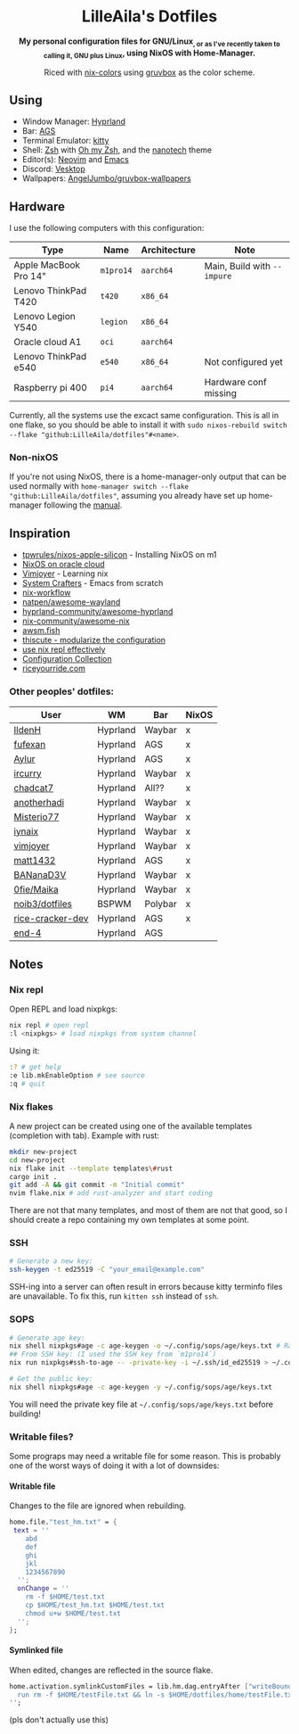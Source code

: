 <div align="center">

# LilleAila's Dotfiles
**My personal configuration files for GNU/Linux<sub>, or as I've recently taken to calling it, GNU plus Linux</sub>, using NixOS with Home-Manager.**

Riced with [nix-colors](https://github.com/Misterio77/nix-colors) using [gruvbox](https://github.com/morhetz/gruvbox) as the color scheme.

</div>

## Using
- Window Manager: [Hyprland](https://hyprland.org)
- Bar: [AGS](https://aylur.github.io/ags-docs/)
- Terminal Emulator: [kitty](https://sw.kovidgoyal.net/kitty)
- Shell: [Zsh](https://www.zsh.org/) with [Oh my Zsh](https://ohmyz.sh/), and the [nanotech](https://github.com/ohmyzsh/ohmyzsh/wiki/Themes#nanotech) theme
- Editor(s): [Neovim](https://neovim.io) and [Emacs](https://www.gnu.org/software/emacs/)
- Discord: [Vesktop](https://github.com/Vencord/Vesktop)
- Wallpapers: [AngelJumbo/gruvbox-wallpapers](https://github.com/AngelJumbo/gruvbox-wallpapers)

## Hardware
I use the following computers with this configuration:

| Type                   | Name      | Architecture | Note                        |
| ---------------------- | --------- | ------------ | --------------------------- |
| Apple MacBook Pro 14"  | `m1pro14` | `aarch64`    | Main, Build with `--impure` |
| Lenovo ThinkPad T420   | `t420`    | `x86_64`     |                             |
| Lenovo Legion Y540     | `legion`  | `x86_64`     |                             |
| Oracle cloud A1        | `oci`     | `aarch64`    |                             |
| Lenovo ThinkPad e540   | `e540`    | `x86_64`     | Not configured yet          |
| Raspberry pi 400       | `pi4`     | `aarch64`    | Hardware conf missing       |

Currently, all the systems use the excact same configuration. This is all in one flake, so you should be able to install it with `sudo nixos-rebuild switch --flake "github:LilleAila/dotfiles"#<name>`.

### Non-nixOS
If you're not using NixOS, there is a home-manager-only output that can be used normally with `home-manager switch --flake "github:LilleAila/dotfiles"`, assuming you already have set up home-manager following the [manual](https://nix-community.github.io/home-manager).

## Inspiration
- [tpwrules/nixos-apple-silicon](https://github.com/tpwrules/nixos-apple-silicon/tree/main) - Installing NixOS on m1
- [NixOS on oracle cloud](https://blog.korfuri.fr/posts/2022/08/nixos-on-an-oracle-free-tier-ampere-machine/)
- [Vimjoyer](https://www.youtube.com/@vimjoyer/featured) - Learning nix
- [System Crafters](https://www.youtube.com/watch?v=74zOY-vgkyw&list=PLEoMzSkcN8oPH1au7H6B7bBJ4ZO7BXjSZ) - Emacs from scratch
- [nix-workflow](https://ayats.org/blog/nix-workflow/)
- [natpen/awesome-wayland](https://github.com/natpen/awesome-wayland)
- [hyprland-community/awesome-hyprland](https://github.com/hyprland-community/awesome-hyprland)
- [nix-community/awesome-nix](https://github.com/nix-community/awesome-nix)
- [awsm.fish](https://github.com/jorgebucaran/awsm.fish)
- [thiscute - modularize the configuration](https://nixos-and-flakes.thiscute.world/nixos-with-flakes/modularize-the-configuration)
- [use nix repl effectively](https://aldoborrero.com/posts/2022/12/02/learn-how-to-use-the-nix-repl-effectively/)
- [Configuration Collection](https://nixos.wiki/wiki/Configuration_Collection)
- [riceyourride.com](https://riceyourride.com/best/1)
### Other peoples' dotfiles:
| User | WM | Bar | NixOS |
| ---- | -- | --- | ----- |
| [IldenH](https://github.com/IldenH/dotfiles) | Hyprland | Waybar | x |
| [fufexan](https://github.com/fufexan/dotfiles) | Hyprland | AGS | x |
| [Aylur](https://github.com/Aylur/dotfiles)| Hyprland | AGS | x |
| [ircurry](https://github.com/ircurry/cfg) | Hyprland | Waybar | x |
| [chadcat7](https://github.com/chadcat7/crystal) | Hyprland | All?? | x |
| [anotherhadi](https://github.com/anotherhadi/nixy) | Hyprland | Waybar | x |
| [Misterio77](https://github.com/Misterio77/nix-config) | Hyprland | Waybar | x |
| [iynaix](https://github.com/iynaix/dotfiles) | Hyprland | Waybar | x |
| [vimjoyer](https://github.com/vimjoyer/nixconf) | Hyprland | Waybar | x |
| [matt1432](https://git.nelim.org/matt1432/nixos-configs) | Hyprland | AGS | x |
| [BANanaD3V](https://github.com/BANanaD3V/nixos-config) | Hyprland | Waybar | x |
| [0fie/Maika](https://github.com/0fie/maika) | Hyprland | Waybar | x |
| [noib3/dotfiles](https://github.com/noib3/dotfiles) | BSPWM | Polybar | x |
| [rice-cracker-dev](https://github.com/rice-cracker-dev/nixos-config) | Hyprland | AGS | x |
| [end-4](https://github.com/end-4/dots-hyprland) | Hyprland | AGS |  |
## Notes
### Nix repl
Open REPL and load nixpkgs:
```bash
nix repl # open repl
:l <nixpkgs> # load nixpkgs from system channel
```
Using it:
```bash
:? # get help
:e lib.mkEnableOption # see source
:q # quit
```

### Nix flakes
A new project can be created using one of the available templates (completion with tab). Example with rust:
```bash
mkdir new-project
cd new-project
nix flake init --template templates\#rust
cargo init .
git add -A && git commit -m "Initial commit"
nvim flake.nix # add rust-analyzer and start coding
```
There are not that many templates, and most of them are not that good, so I should create a repo containing my own templates at some point.

### SSH
```bash
# Generate a new key:
ssh-keygen -t ed25519 -C "your_email@example.com"
```
SSH-ing into a server can often result in errors because kitty terminfo files are unavailable. To fix this, run `kitten ssh` instead of `ssh`.

### SOPS
```bash
# Generate age key:
nix shell nixpkgs#age -c age-keygen -o ~/.config/sops/age/keys.txt # Random
## From SSH key: (I used the SSH key from `m1pro14`)
nix run nixpkgs#ssh-to-age -- -private-key -i ~/.ssh/id_ed25519 > ~/.config/sops/age/keys.txt

# Get the public key:
nix shell nixpkgs#age -c age-keygen -y ~/.config/sops/age/keys.txt
```
You will need the private key file at `~/.config/sops/age/keys.txt` before building!

### Writable files?
Some prograps may need a writable file for some reason. This is probably one of the worst ways of doing it with a lot of downsides:

#### Writable file
Changes to the file are ignored when rebuilding.
```nix
home.file."test_hm.txt" = {
 text = ''
    abd
    def
    ghi
    jkl
    1234567890
  '';
  onChange = ''
    rm -f $HOME/test.txt
    cp $HOME/test_hm.txt $HOME/test.txt
    chmod u+w $HOME/test.txt
  '';
};
```

#### Symlinked file
When edited, changes are reflected in the source flake.
```nix
home.activation.symlinkCustomFiles = lib.hm.dag.entryAfter ["writeBoundary"] ''
  run rm -f $HOME/testFile.txt && ln -s $HOME/dotfiles/home/testFile.txt $HOME/testFile.txt
'';
```
(pls don't actually use this)
